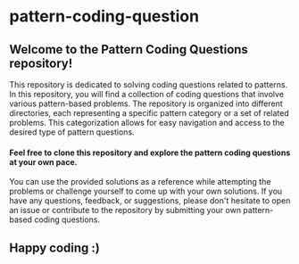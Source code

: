 # pattern-coding-question
## Welcome to the Pattern Coding Questions repository!  
This repository is dedicated to solving coding questions related to patterns. In this repository, you will find a collection of coding questions that involve various pattern-based problems.
The repository is organized into different directories, each representing a specific pattern category or a set of related problems. This categorization allows for easy navigation and access to the desired type of pattern questions.
#### Feel free to clone this repository and explore the pattern coding questions at your own pace. 
 You can use the provided solutions as a reference while attempting the problems or challenge yourself to come up with your own solutions. If you have any questions, feedback, or suggestions, please don't hesitate to open an issue or contribute to the repository by submitting your own pattern-based coding questions.
## Happy coding :)
